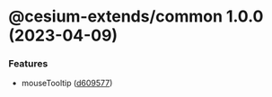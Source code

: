 # @cesium-extends/common 1.0.0 (2023-04-09)


### Features

* mouseTooltip ([d609577](https://github.com/hongfaqiu/cesium-extends/commit/d609577014bd20596a63424cab6c0eaf3973134f))
